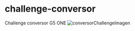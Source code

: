# challenge-conversor
Challenge conversor G5 ONE
![conversorChallengeImagen](https://github.com/AdminVishinx/challenge-conversor/assets/111393705/9748b8b7-8633-44c2-88ed-bfa31d661953)


